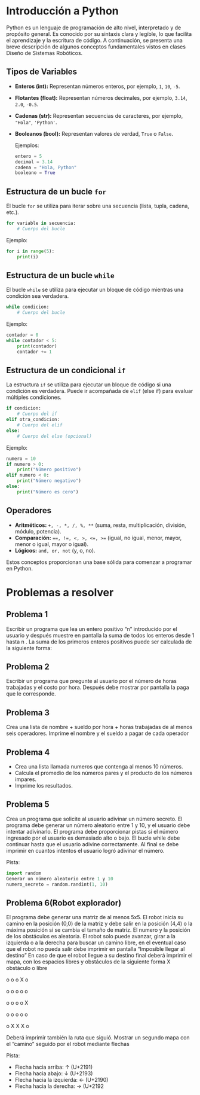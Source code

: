 # Introducción a Python
Python es un lenguaje de programación de alto nivel, interpretado y de propósito general. Es conocido por su sintaxis clara y legible, lo que facilita el aprendizaje y la escritura de código. A continuación, se presenta una breve descripción de algunos conceptos fundamentales vistos en clases Diseño de Sistemas Robóticos.

## Tipos de Variables
- **Enteros (int):** Representan números enteros, por ejemplo, `1`, `10`, `-5`.
- **Flotantes (float):** Representan números decimales, por ejemplo, `3.14`, `2.0`, `-0.5`.
- **Cadenas (str):** Representan secuencias de caracteres, por ejemplo, `"Hola"`, `'Python'`.
- **Booleanos (bool):** Representan valores de verdad, `True` o `False`.

  Ejemplos:
  ```python
  entero = 5
  decimal = 3.14
  cadena = "Hola, Python"
  booleano = True
  ```

## Estructura de un bucle `for`
El bucle `for` se utiliza para iterar sobre una secuencia (lista, tupla, cadena, etc.).

  ```python
  for variable in secuencia:
      # Cuerpo del bucle
  ```

  Ejemplo:
  ```python
  for i in range(5):
      print(i)
  ```

## Estructura de un bucle `while`
El bucle `while` se utiliza para ejecutar un bloque de código mientras una condición sea verdadera.

  ```python
  while condicion:
      # Cuerpo del bucle
  ```

  Ejemplo:
  ```python
  contador = 0
  while contador < 5:
      print(contador)
      contador += 1
  ```

## Estructura de un condicional `if`
La estructura `if` se utiliza para ejecutar un bloque de código si una condición es verdadera. Puede ir acompañada de `elif` (else if) para evaluar múltiples condiciones.

  ```python
  if condicion:
      # Cuerpo del if
  elif otra_condicion:
      # Cuerpo del elif
  else:
      # Cuerpo del else (opcional)
  ```

  Ejemplo:
  ```python
  numero = 10
  if numero > 0:
      print("Número positivo")
  elif numero < 0:
      print("Número negativo")
  else:
      print("Número es cero")
  ```

## Operadores
- **Aritméticos:** `+, -, *, /, %, **` (suma, resta, multiplicación, división, módulo, potencia).
- **Comparación:** `==, !=, <, >, <=, >=` (igual, no igual, menor, mayor, menor o igual, mayor o igual).
- **Lógicos:** `and, or, not` (y, o, no).

Estos conceptos proporcionan una base sólida para comenzar a programar en Python. 

# Problemas a resolver
## Problema 1
Escribir un programa que lea un entero positivo “n” introducido por el usuario y después muestre
en pantalla la suma de todos los enteros desde 1 hasta n . La suma de los primeros enteros
positivos puede ser calculada de la siguiente forma:

## Problema 2
Escribir un programa que pregunte al usuario por el número de horas trabajadas y el costo por hora.
Después debe mostrar por pantalla la paga que le corresponde.

## Problema 3
Crea una lista de nombre + sueldo por hora + horas trabajadas de al menos seis operadores.
Imprime el nombre y el sueldo a pagar de cada operador

## Problema 4
- Crea una lista llamada numeros que contenga al menos 10 números.
- Calcula el promedio de los números pares y el producto de los números impares.
- Imprime los resultados.

## Problema 5
Crea un programa que solicite al usuario adivinar un número secreto. El programa debe generar
un número aleatorio entre 1 y 10, y el usuario debe intentar adivinarlo. El programa debe
proporcionar pistas si el número ingresado por el usuario es demasiado alto o bajo. El bucle while
debe continuar hasta que el usuario adivine correctamente. Al final se debe imprimir en cuantos
intentos el usuario logró adivinar el número.

Pista:
```Python
import random
Generar un número aleatorio entre 1 y 10
numero_secreto = random.randint(1, 10)
```


## Problema 6(Robot explorador)
El programa debe generar una matriz de al menos 5x5.
El robot inicia su camino en la posición (0,0) de la matriz y debe salir en la posición (4,4) o la
máxima posición si se cambia el tamaño de matriz.
El numero y la posición de los obstáculos es aleatoria.
El robot solo puede avanzar, girar a la izquierda o a la derecha para buscar un camino libre, en el
eventual caso que el robot no pueda salir debe imprimir en pantalla “Imposible llegar al destino”
En caso de que el robot llegue a su destino final deberá imprimir el mapa, con los espacios libres y
obstáculos de la siguiente forma X obstáculo o libre

o o o X o

o o o o o

o o o o X

o o o o o

o X X X o

Deberá imprimir también la ruta que siguió.
Mostrar un segundo mapa con el “camino” seguido por el robot mediante flechas

Pista:
- Flecha hacia arriba: ↑ (U+2191)
- Flecha hacia abajo: ↓ (U+2193)
- Flecha hacia la izquierda: ← (U+2190)
- Flecha hacia la derecha: → (U+2192
